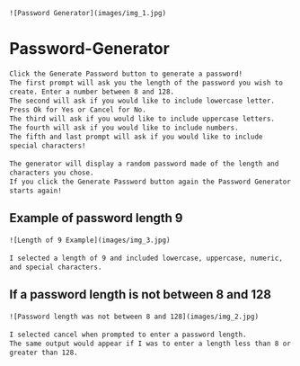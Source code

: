 
    ![Password Generator](images/img_1.jpg)

# Password-Generator

    Click the Generate Password button to generate a password! 
    The first prompt will ask you the length of the password you wish to create. Enter a number between 8 and 128. 
    The second will ask if you would like to include lowercase letter. Press Ok for Yes or Cancel for No. 
    The third will ask if you would like to include uppercase letters. 
    The fourth will ask if you would like to include numbers.
    The fifth and last prompt will ask if you would like to include special characters!

    The generator will display a random password made of the length and characters you chose. 
    If you click the Generate Password button again the Password Generator starts again!

## Example of password length 9
    
    ![Length of 9 Example](images/img_3.jpg)
    
    I selected a length of 9 and included lowercase, uppercase, numeric, and special characters.
    
## If a password length is not between 8 and 128

    ![Password length was not between 8 and 128](images/img_2.jpg)
    
    I selected cancel when prompted to enter a password length. 
    The same output would appear if I was to enter a length less than 8 or greater than 128.
